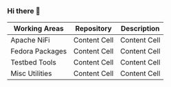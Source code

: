 ### Hi there 👋

<!--
**javiroman/javiroman** is a ✨ _special_ ✨ repository because its `README.md` (this file) appears on your GitHub profile.

Here are some ideas to get you started:

- 🔭 I’m currently working on ...
- 🌱 I’m currently learning ...
- 👯 I’m looking to collaborate on ...
- 🤔 I’m looking for help with ...
- 💬 Ask me about ...
- 📫 How to reach me: ...
- 😄 Pronouns: ...
- ⚡ Fun fact: ...
-->
| Working Areas |Repository| Description |
| ------------- | ------------- |------------- |
| Apache NiFi  | Content Cell  | Content Cell  |
| Fedora Packages  | Content Cell  |Content Cell  |
| Testbed Tools  | Content Cell  |Content Cell  |
| Misc Utilities  | Content Cell  |Content Cell  |



